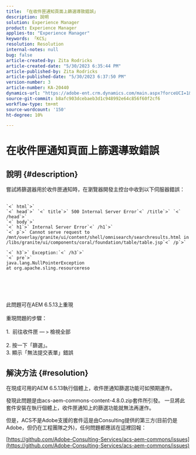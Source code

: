 ```yaml
---
title: 「在收件匣通知頁面上篩選導致錯誤」
description: 說明
solution: Experience Manager
product: Experience Manager
applies-to: "Experience Manager"
keywords: 「KCS」
resolution: Resolution
internal-notes: null
bug: false
article-created-by: Zita Rodricks
article-created-date: "5/30/2023 6:35:44 PM"
article-published-by: Zita Rodricks
article-published-date: "5/30/2023 6:37:50 PM"
version-number: 3
article-number: KA-20440
dynamics-url: "https://adobe-ent.crm.dynamics.com/main.aspx?forceUCI=1&pagetype=entityrecord&etn=knowledgearticle&id=3e0c7fc7-18ff-ed11-8f6e-6045bd0063aa"
source-git-commit: b8afc903dcebaeb3d1c948992e64c856f60f2cf6
workflow-type: tm+mt
source-wordcount: '150'
ht-degree: 10%

---
```


# 在收件匣通知頁面上篩選導致錯誤

## 說明 {#description}

嘗試將篩選器用於收件匣通知時，在瀏覽器開發主控台中收到以下伺服器錯誤：<br><br>

```
`<` html`>` 
`<` head`>` `<` title`>` 500 Internal Server Error`<` /title`>` `<` /head`>` 
`<` body`>` 
`<` h1`>` Internal Server Error`<` /h1`>` 
`<` p`>` Cannot serve request to /mnt/overlay/granite/ui/content/shell/omnisearch/searchresults.html in /libs/granite/ui/components/coral/foundation/table/table.jsp`<` /p`>` 

`<` h3`>` Exception:`<` /h3`>` 
`<` pre`>` 
java.lang.NullPointerException
at org.apache.sling.resourcereso
```

<br><br> <br><br>此問題可在AEM 6.5.13上重現<br><br>重現問題的步驟：<br><br>1.  前往收件匣 — `>`  檢視全部<br><br>2. 按一下「篩選」。 
<br>3. 顯示「無法提交表單」錯誤

## 解決方法 {#resolution}


在現成可用的AEM 6.5.13執行個體上，收件匣通知篩選功能可如預期運作。

發現此問題是由acs-aem-commons-content-4.8.0.zip套件所引發。 一旦將此套件安裝在執行個體上，收件匣通知上的篩選功能就無法再運作。

但是，ACS不是Adobe支援的套件這是由Consulting提供的第三方(目前仍是Adobe，但仍在工程團隊之外)，任何問題都應該在這裡回報：



[https://github.com/Adobe-Consulting-Services/acs-aem-commons/issues](https://github.com/Adobe-Consulting-Services/acs-aem-commons/issues)
